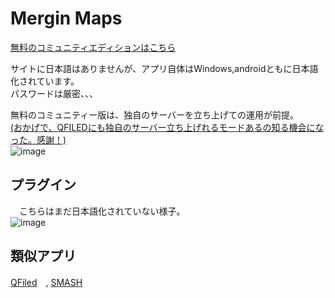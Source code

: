 # Mergin Maps
 [無料のコミュニティエディションはこちら](https://github.com/MerginMaps)

 サイトに日本語はありませんが、アプリ自体はWindows,androidともに日本語化されています。  
 パスワードは厳密、、、  

 無料のコミュニティー版は、独自のサーバーを立ち上げての運用が前提。  
 [(おかげで、QFILEDにも独自のサーバー立ち上げれるモードあるの知る機会になった。感謝！) ](https://docs.qfield.org/ja/get-started/tutorials/advanced-setup-qfc/)  
 ![image](https://github.com/user-attachments/assets/36a2c6f9-60c1-4f46-8111-d1cd6f6bc285)


 ## プラグイン
 　こちらはまだ日本語化されていない様子。  
  ![image](https://github.com/user-attachments/assets/de0d9c1e-1b18-4248-b659-d0820924946d)

## 類似アプリ
 [QFiled](https://qfield.org/)　, [SMASH](https://www.geopaparazzi.org/smash/)  
